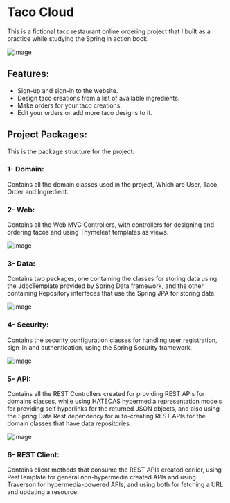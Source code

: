 # Taco Cloud
This is a fictional taco restaurant online ordering
project that I built as a practice while studying
the Spring in action book.


![image](https://user-images.githubusercontent.com/43009893/146694835-cc323419-9b4d-47f0-9b38-4655f802f770.png)


## Features:
- Sign-up and sign-in to the website.
- Design taco creations from a list of available ingredients.
- Make orders for your taco creations.
- Edit your orders or add more taco designs to it.

## Project Packages:
This is the package structure for the project: 

### 1- Domain:
Contains all the domain classes used in the project, Which are User, Taco, Order and Ingredient.

### 2- Web:
Contains all the Web MVC Controllers, with controllers for
designing and ordering tacos and using Thymeleaf templates as views.


![image](https://user-images.githubusercontent.com/43009893/146694849-50fea46a-84d7-43b3-b710-0a9c21b6c22e.png)


### 3- Data:
Contains two packages, one containing the classes for storing
data using the JdbcTemplate provided by Spring Data framework, 
and the other containing Repository interfaces that 
use the Spring JPA for storing data.


![image](https://user-images.githubusercontent.com/43009893/146694723-1022d15f-a9d1-486a-850e-034f57919346.png)


### 4- Security:
Contains the security configuration classes for handling user registration, sign-in and authentication, using the Spring Security framework.


![image](https://user-images.githubusercontent.com/43009893/146694732-423f9800-f8ed-4255-9db8-55b647840452.png)


### 5- API:
Contains all the REST Controllers created for providing 
REST APIs for domains classes, while using 
HATEOAS hypermedia representation models for providing self hyperlinks for the returned JSON objects, 
and also using the Spring Data Rest dependency for 
auto-creating REST APIs for the domain classes that have
data repositories.


![image](https://user-images.githubusercontent.com/43009893/146694818-b56c477e-0874-431b-9ccb-a0f6f1e54ffe.png)


### 6- REST Client:
Contains client methods that consume the REST APIs created earlier, 
using RestTemplate for general non-hypermedia created APIs and using Traverson
for hypermedia-powered APIs, and using both for fetching a URL and updating a resource.
